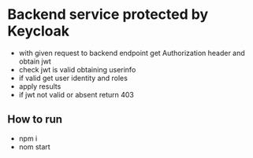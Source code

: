 # Backend service protected by Keycloak

- with given request to backend endpoint get Authorization header
  and obtain jwt
- check jwt is valid obtaining userinfo
- if valid get user identity and roles
- apply results
- if jwt not valid or absent return 403

## How to run

- npm i
- nom start